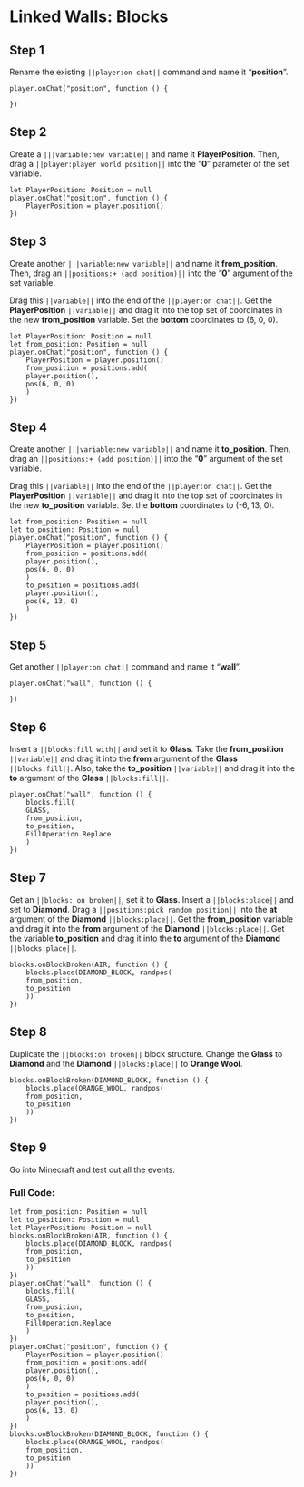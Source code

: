 # Linked Walls: Blocks

## Step 1
Rename the existing ``||player:on chat||`` command and name it “**position**”.

```blocks
player.onChat("position", function () { 
     
}) 
```

## Step 2
Create a ``|||variable:new variable||`` and name it **PlayerPosition**. Then, drag a ``||player:player world position||`` into the “**0**” parameter of the set variable.

```blocks
let PlayerPosition: Position = null 
player.onChat("position", function () { 
    PlayerPosition = player.position() 
}) 
```

## Step 3
Create another ``|||variable:new variable||`` and name it **from_position**. Then, drag an ``||positions:+ (add position)||`` into the “**0**” argument of the set variable. 

Drag this ``||variable||`` into the end of the ``||player:on chat||``. Get the **PlayerPosition** ``||variable||`` and drag it into the top set of coordinates in the new **from_position** variable. Set the **bottom** coordinates to (6, 0, 0).

```blocks
let PlayerPosition: Position = null 
let from_position: Position = null 
player.onChat("position", function () { 
    PlayerPosition = player.position() 
    from_position = positions.add( 
    player.position(), 
    pos(6, 0, 0) 
    ) 
}) 
```

## Step 4
Create another ``|||variable:new variable||`` and name it **to_position**. Then, drag an ``||positions:+ (add position)||`` into the “**0**” argument of the set variable.

Drag this ``||variable||`` into the end of the ``||player:on chat||``. Get the **PlayerPosition** ``||variable||`` and drag it into the top set of coordinates in the new **to_position** variable. Set the **bottom** coordinates to (-6, 13, 0).

```blocks
let from_position: Position = null 
let to_position: Position = null 
player.onChat("position", function () { 
    PlayerPosition = player.position() 
    from_position = positions.add( 
    player.position(), 
    pos(6, 0, 0) 
    ) 
    to_position = positions.add( 
    player.position(), 
    pos(6, 13, 0) 
    ) 
}) 
```

## Step 5
Get another ``||player:on chat||`` command and name it “**wall**”.

```blocks
player.onChat("wall", function () { 
 
}) 
```

## Step 6
Insert a ``||blocks:fill with||`` and set it to **Glass**. Take the  **from_position** ``||variable||`` and drag it into the **from** argument of the **Glass** ``||blocks:fill||``. Also, take the  **to_position** ``||variable||`` and drag it into the **to** argument of the **Glass** ``||blocks:fill||``. 

```blocks
player.onChat("wall", function () { 
    blocks.fill( 
    GLASS, 
    from_position, 
    to_position, 
    FillOperation.Replace 
    ) 
}) 
```

## Step 7
Get an ``||blocks: on broken||``, set it to **Glass**. Insert a ``||blocks:place||`` and set to **Diamond**. Drag a ``||positions:pick random position||`` into the **at** argument of the **Diamond** ``||blocks:place||``. Get the **from_position** variable and drag it into the **from** argument of the **Diamond** ``||blocks:place||``. Get the variable **to_position** and drag it into the **to** argument of the **Diamond** ``||blocks:place||``.

```blocks
blocks.onBlockBroken(AIR, function () { 
    blocks.place(DIAMOND_BLOCK, randpos( 
    from_position, 
    to_position 
    )) 
}) 
```

## Step 8
Duplicate the ``||blocks:on broken||`` block structure. Change the **Glass** to **Diamond** and the **Diamond** ``||blocks:place||`` to **Orange Wool**.

```blocks
blocks.onBlockBroken(DIAMOND_BLOCK, function () { 
    blocks.place(ORANGE_WOOL, randpos( 
    from_position, 
    to_position 
    )) 
}) 
```

## Step 9
Go into Minecraft and test out all the events.

### Full Code: 

```blocks
let from_position: Position = null 
let to_position: Position = null 
let PlayerPosition: Position = null 
blocks.onBlockBroken(AIR, function () { 
    blocks.place(DIAMOND_BLOCK, randpos( 
    from_position, 
    to_position 
    )) 
}) 
player.onChat("wall", function () { 
    blocks.fill( 
    GLASS, 
    from_position, 
    to_position, 
    FillOperation.Replace 
    ) 
}) 
player.onChat("position", function () { 
    PlayerPosition = player.position() 
    from_position = positions.add( 
    player.position(), 
    pos(6, 0, 0) 
    ) 
    to_position = positions.add( 
    player.position(), 
    pos(6, 13, 0) 
    ) 
}) 
blocks.onBlockBroken(DIAMOND_BLOCK, function () { 
    blocks.place(ORANGE_WOOL, randpos( 
    from_position, 
    to_position 
    )) 
}) 
```

